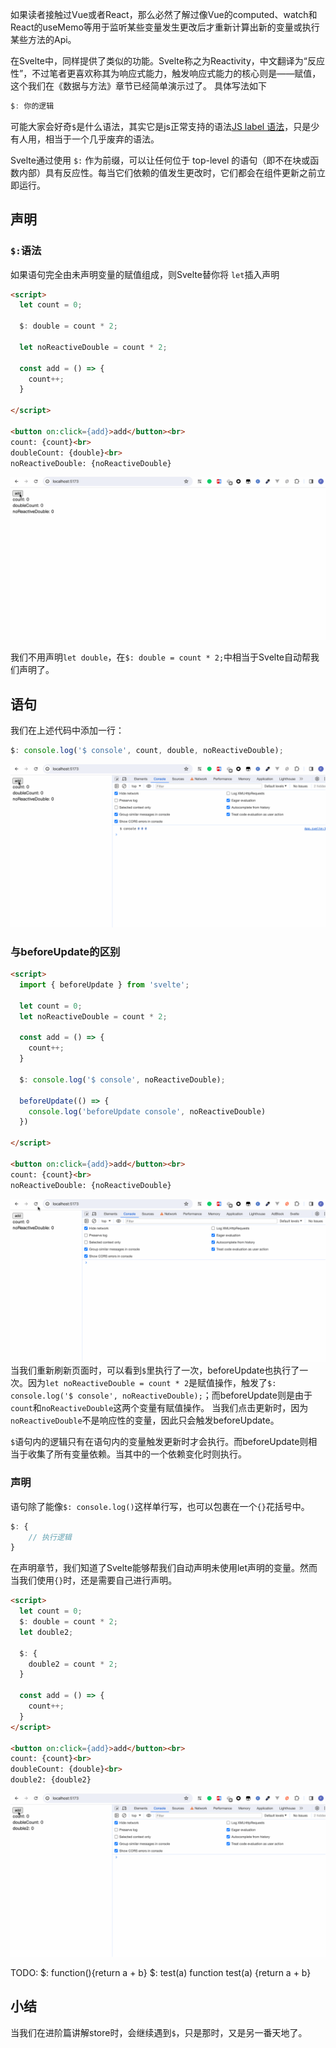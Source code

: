 如果读者接触过Vue或者React，那么必然了解过像Vue的computed、watch和React的useMemo等用于监听某些变量发生更改后才重新计算出新的变量或执行某些方法的Api。

在Svelte中，同样提供了类似的功能。Svelte称之为Reactivity，中文翻译为“反应性”，不过笔者更喜欢称其为响应式能力，触发响应式能力的核心则是——赋值，这个我们在《数据与方法》章节已经简单演示过了。
具体写法如下
```javascript
$: 你的逻辑
```

可能大家会好奇`$`是什么语法，其实它是js正常支持的语法[JS label 语法](https://developer.mozilla.org/en-US/docs/Web/JavaScript/Reference/Statements/label)，只是少有人用，相当于一个几乎废弃的语法。
  
Svelte通过使用 `$:` 作为前缀，可以让任何位于 top-level 的语句（即不在块或函数内部）具有反应性。每当它们依赖的值发生更改时，它们都会在组件更新之前立即运行。

## 声明

### `$:`语法

如果语句完全由未声明变量的赋值组成，则Svelte替你将 `let`插入声明
```html
<script>
  let count = 0;

  $: double = count * 2;
  
  let noReactiveDouble = count * 2;

  const add = () => {
    count++;
  }

</script>

<button on:click={add}>add</button><br>
count: {count}<br>
doubleCount: {double}<br>
noReactiveDouble: {noReactiveDouble}
```

![](./img/06-1.gif)

我们不用声明`let double`，在`$: double = count * 2;`中相当于Svelte自动帮我们声明了。

## 语句

我们在上述代码中添加一行：
```javascript
$: console.log('$ console', count, double, noReactiveDouble);
```

![](./img/06-2.gif)

### 与beforeUpdate的区别

```html
<script>
  import { beforeUpdate } from 'svelte';

  let count = 0;
  let noReactiveDouble = count * 2;

  const add = () => {
    count++;
  }

  $: console.log('$ console', noReactiveDouble);

  beforeUpdate(() => {
    console.log('beforeUpdate console', noReactiveDouble)
  })

</script>

<button on:click={add}>add</button><br>
count: {count}<br>
noReactiveDouble: {noReactiveDouble}
```

![](./img/06-3.gif)
当我们重新刷新页面时，可以看到`$`里执行了一次，beforeUpdate也执行了一次。因为`let noReactiveDouble = count * 2`是赋值操作，触发了`$: console.log('$ console', noReactiveDouble);`；而beforeUpdate则是由于`count`和`noReactiveDouble`这两个变量有赋值操作。
当我们点击更新时，因为`noReactiveDouble`不是响应性的变量，因此只会触发beforeUpdate。

`$`语句内的逻辑只有在语句内的变量触发更新时才会执行。而beforeUpdate则相当于收集了所有变量依赖。当其中的一个依赖变化时则执行。

### 声明
语句除了能像`$: console.log()`这样单行写，也可以包裹在一个`{}`花括号中。
```javascript
$: {
	// 执行逻辑
}
```
在声明章节，我们知道了Svelte能够帮我们自动声明未使用let声明的变量。然而当我们使用`{}`时，还是需要自己进行声明。

```html
<script>
  let count = 0;
  $: double = count * 2;
  let double2;

  $: {
    double2 = count * 2;
  }

  const add = () => {
    count++;
  }
</script>

<button on:click={add}>add</button><br>
count: {count}<br>
doubleCount: {double}<br>
double2: {double2}
```

![](./img/06-4.gif)

TODO: $: function(){return a + b}  $: test(a)     function test(a) {return a + b}
## 小结
当我们在进阶篇讲解store时，会继续遇到`$`，只是那时，又是另一番天地了。